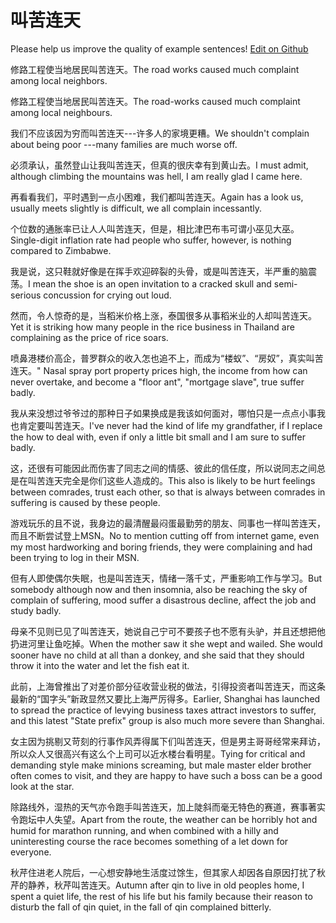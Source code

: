 # 叫苦连天

Please help us improve the quality of example sentences! [Edit on Github](https://github.com/jiyushe/jiyu-example-sentence-source/blob/main/chinese/jiaokuliantian.md)

<p><span class="chinese">修路工程使当地居民叫苦连天。</span><span class="english">The road works caused much complaint among local neighbors.</span></p>

<p><span class="chinese">修路工程使当地居民叫苦连天。</span><span class="english">The road-works caused much complaint among local neighbours.</span></p>

<p><span class="chinese">我们不应该因为穷而叫苦连天---许多人的家境更糟。</span><span class="english">We shouldn't complain about being poor ---many families are much worse off.</span></p>

<p><span class="chinese">必须承认，虽然登山让我叫苦连天，但真的很庆幸有到黄山去。</span><span class="english">I must admit, although climbing the mountains was hell, I am really glad I came here.</span></p>

<p><span class="chinese">再看看我们，平时遇到一点小困难，我们都叫苦连天。</span><span class="english">Again has a look us, usually meets slightly is difficult, we all complain incessantly.</span></p>

<p><span class="chinese">个位数的通胀率已让人人叫苦连天，但是，相比津巴布韦可谓小巫见大巫。</span><span class="english">Single-digit inflation rate had people who suffer, however, is nothing compared to Zimbabwe.</span></p>

<p><span class="chinese">我是说，这只鞋就好像是在挥手欢迎碎裂的头骨，或是叫苦连天，半严重的脑震荡。</span><span class="english">I mean the shoe is an open invitation to a cracked skull and semi-serious concussion for crying out loud.</span></p>

<p><span class="chinese">然而，令人惊奇的是，当稻米价格上涨，泰国很多从事稻米业的人却叫苦连天。</span><span class="english">Yet it is striking how many people in the rice business in Thailand are complaining as the price of rice soars.</span></p>

<p><span class="chinese">喷鼻港楼价高企，普罗群众的收入怎也追不上，而成为“楼蚁”、“房奴”，真实叫苦连天。</span><span class="english">" Nasal spray port property prices high, the income from how can never overtake, and become a "floor ant", "mortgage slave", true suffer badly.</span></p>

<p><span class="chinese">我从来没想过爷爷过的那种日子如果换成是我该如何面对，哪怕只是一点点小事我也肯定要叫苦连天。</span><span class="english">I've never had the kind of life my grandfather, if I replace the how to deal with, even if only a little bit small and I am sure to suffer badly.</span></p>

<p><span class="chinese">这，还很有可能因此而伤害了同志之间的情感、彼此的信任度，所以说同志之间总是在叫苦连天完全是你们这些人造成的。</span><span class="english">This also is likely to be hurt feelings between comrades, trust each other, so that is always between comrades in suffering is caused by these people.</span></p>

<p><span class="chinese">游戏玩乐的且不说，我身边的最清醒最闷蛋最勤劳的朋友、同事也一样叫苦连天，而且不断尝试登上MSN。</span><span class="english">No to mention cutting off from internet game, even my most hardworking and boring friends, they were complaining and had been trying to log in their MSN.</span></p>

<p><span class="chinese">但有人即使偶尔失眠，也是叫苦连天，情绪一落千丈，严重影响工作与学习。</span><span class="english">But somebody although now and then insomnia, also be reaching the sky of complain of suffering, mood suffer a disastrous decline, affect the job and study badly.</span></p>

<p><span class="chinese">母亲不见则已见了叫苦连天，她说自己宁可不要孩子也不愿有头驴，并且还想把他扔进河里让鱼吃掉。</span><span class="english">When the mother saw it she wept and wailed. She would sooner have no child at all than a donkey, and she said that they should throw it into the water and let the fish eat it.</span></p>

<p><span class="chinese">此前，上海曾推出了对差价部分征收营业税的做法，引得投资者叫苦连天，而这条最新的“国字头”新政显然又要比上海严厉得多。</span><span class="english">Earlier, Shanghai has launched to spread the practice of levying business taxes attract investors to suffer, and this latest "State prefix" group is also much more severe than Shanghai.</span></p>

<p><span class="chinese">女主因为挑剔又苛刻的行事作风弄得属下们叫苦连天，但是男主哥哥经常来拜访，所以众人又很高兴有这么个上司可以近水楼台看明星。</span><span class="english">Tying for critical and demanding style make minions screaming, but male master elder brother often comes to visit, and they are happy to have such a boss can be a good look at the star.</span></p>

<p><span class="chinese">除路线外，湿热的天气亦令跑手叫苦连天，加上陡斜而毫无特色的赛道，赛事著实令跑坛中人失望。</span><span class="english">Apart from the route, the weather can be horribly hot and humid for marathon running, and when combined with a hilly and uninteresting course the race becomes something of a let down for everyone.</span></p>

<p><span class="chinese">秋芹住进老人院后，一心想安静地生活度过馀生，但其家人却因各自原因打扰了秋芹的静养，秋芹叫苦连天。</span><span class="english">Autumn after qin to live in old peoples home, I spent a quiet life, the rest of his life but his family because their reason to disturb the fall of qin quiet, in the fall of qin complained bitterly.</span></p>


